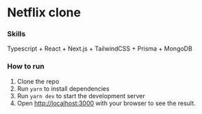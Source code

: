 # Netflix clone

### Skills

Typescript + React + Next.js + TailwindCSS + Prisma + MongoDB

### How to run

1. Clone the repo
2. Run `yarn` to install dependencies
3. Run `yarn dev` to start the development server
4. Open [http://localhost:3000](http://localhost:3000) with your browser to see the result.
